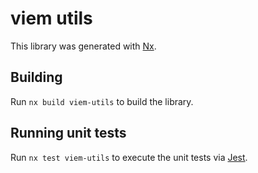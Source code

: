 # viem utils

This library was generated with [Nx](https://nx.dev).

## Building

Run `nx build viem-utils` to build the library.

## Running unit tests

Run `nx test viem-utils` to execute the unit tests via [Jest](https://jestjs.io).
